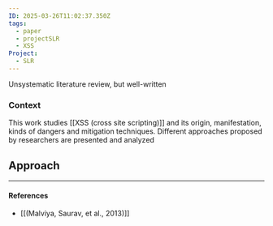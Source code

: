 ```yaml
---
ID: 2025-03-26T11:02:37.350Z
tags:
  - paper
  - projectSLR
  - XSS
Project:
  - SLR
---
```

Unsystematic literature review, but well-written

### Context

This work studies [[XSS (cross site scripting)]] and its origin, manifestation, kinds of dangers and mitigation techniques. Different approaches proposed by researchers are presented and analyzed

## Approach




---
#### References
- [[(Malviya, Saurav, et al., 2013)]]
